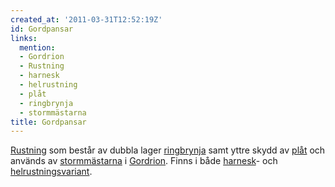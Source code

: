 ```yaml
---
created_at: '2011-03-31T12:52:19Z'
id: Gordpansar
links:
  mention:
  - Gordrion
  - Rustning
  - harnesk
  - helrustning
  - plåt
  - ringbrynja
  - stormmästarna
title: Gordpansar
---
```


[Rustning] som består av dubbla lager [ringbrynja] samt yttre skydd av [plåt] och används av
[stormmästarna] i [Gordrion]. Finns i både [harnesk]- och [helrustningsvariant].

  [Rustning]: Rustning
  [ringbrynja]: ringbrynja
  [plåt]: plåt
  [stormmästarna]: stormmästarna
  [Gordrion]: Gordrion
  [harnesk]: harnesk
  [helrustningsvariant]: helrustning
